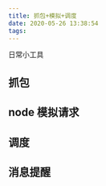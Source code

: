 ```yaml
---
title: 抓包+模拟+调度
date: 2020-05-26 13:38:54
tags:
---
```


日常小工具

<!--more-->

## 抓包

## node 模拟请求

## 调度

## 消息提醒
